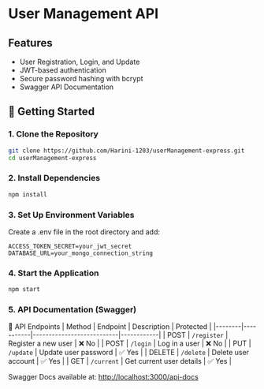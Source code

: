 # User Management API

## Features
- User Registration, Login, and Update
- JWT-based authentication
- Secure password hashing with bcrypt
- Swagger API Documentation

## 🚀 Getting Started
### 1️. Clone the Repository
  ```sh
git clone https://github.com/Harini-1203/userManagement-express.git  
cd userManagement-express  
```
### 2. Install Dependencies
  ```sh
npm install  
```
### 3. Set Up Environment Variables
  Create a .env file in the root directory and add:
  
```env
ACCESS_TOKEN_SECRET=your_jwt_secret  
DATABASE_URL=your_mongo_connection_string  
```
  
### 4. Start the Application
  ```sh
npm start  
```
### 5. API Documentation (Swagger)
  📌 API Endpoints
| Method | Endpoint   | Description               | Protected |
|--------|-----------|---------------------------|------------|
| POST   | `/register` | Register a new user      | ❌ No      |
| POST   | `/login`   | Log in a user             | ❌ No      |
| PUT    | `/update`  | Update user password      | ✅ Yes     |
| DELETE | `/delete`  | Delete user account       | ✅ Yes     |
| GET    | `/current` | Get current user details  | ✅ Yes     |

Swagger Docs available at: [http://localhost:3000/api-docs](http://localhost:3000/api-docs)


